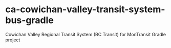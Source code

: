 # ca-cowichan-valley-transit-system-bus-gradle
Cowichan Valley Regional Transit System (BC Transit) for MonTransit Gradle project
